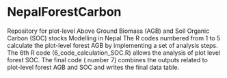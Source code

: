 # NepalForestCarbon


Repository for plot-level Above Ground Biomass (AGB) and Soil Organic Carbon (SOC) stocks Modelling in Nepal
The R codes numbered from 1 to 5 calculate the plot-level forest AGB by implementing a set of analysis steps. The 6th R code (6_code_calculation_SOC.R) allows the analysis of plot level forest SOC. The final code ( number 7) combines the outputs related to plot-level forest AGB and SOC and writes the final data table. 
